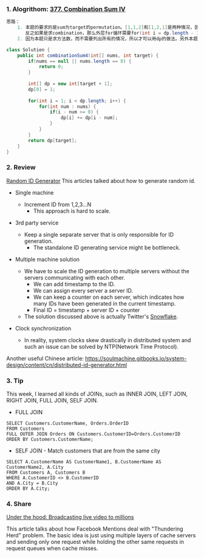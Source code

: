 ### 1. Alogrithom: [377. Combination Sum IV](https://leetcode.com/problems/combination-sum-iv/description/)

```Java
思路：
    1. 本题的要求的是sum为target的permutation。[1,1,2]和[1,2,1]是两种情况，因此外层for循环写法for(int i = 1; i < dp.length; i++)。
       反之如果是求combination，那么外层for循环需要for(int i = dp.length - 1; i >= 1; i--)。
    2. 因为本题只是求方法数，而不需要列出所有的情况，所以才可以用dp的做法。另外本题如果用dfs的方法会超时。

class Solution {
    public int combinationSum4(int[] nums, int target) {
        if(nums == null || nums.length == 0) {
            return 0;
        }
        
        int[] dp = new int[target + 1];
        dp[0] = 1;
        
        for(int i = 1; i < dp.length; i++) {
            for(int num : nums) {
                if(i - num >= 0) {
                    dp[i] += dp[i - num];
                }
            }
        }
        return dp[target];
    }
}
```

### 2. Review

[Random ID Generator](http://blog.gainlo.co/index.php/2016/06/07/random-id-generator/)
This articles talked about how to generate random id.
- Single machine
  - Increment ID from 1,2,3...N
    - This approach is hard to scale.
    
- 3rd party service
  - Keep a single separate server that is only responsible for ID generation.
    - The standalone ID generating service might be bottleneck.

- Multiple machine solution
  - We have to scale the ID generation to multiple servers without the servers communicating with each other.
    - We can add timestamp to the ID.
    - We can assign every server a server ID.
    - We can keep a counter on each server, which indicates how many IDs have been generated in the current timestamp.
    - Final ID = timestamp + server ID + counter
  - The solution discussed above is actually Twitter's [Snowflake](https://blog.twitter.com/engineering/en_us/a/2010/announcing-snowflake.html).
    
- Clock synchronization
  - In reality, system clocks skew drastically in distributed system and such an issue can be solved by NTP(Network Time Protocol).
  
Another useful Chinese article: https://soulmachine.gitbooks.io/system-design/content/cn/distributed-id-generator.html
  
### 3. Tip
This week, I learned all kinds of JOINs, such as INNER JOIN, LEFT JOIN, RIGHT JOIN, FULL JOIN, SELF JOIN.<br/>

- FULL JOIN
```
SELECT Customers.CustomerName, Orders.OrderID
FROM Customers
FULL OUTER JOIN Orders ON Customers.CustomerID=Orders.CustomerID
ORDER BY Customers.CustomerName;
```

- SELF JOIN - Match customers that are from the same city
```
SELECT A.CustomerName AS CustomerName1, B.CustomerName AS CustomerName2, A.City
FROM Customers A, Customers B
WHERE A.CustomerID <> B.CustomerID
AND A.City = B.City 
ORDER BY A.City;
```

### 4. Share
[Under the hood: Broadcasting live video to millions](https://code.fb.com/ios/under-the-hood-broadcasting-live-video-to-millions/)<br/>

This article talks about how Facebook Mentions deal with "Thundering Herd" problem. 
The basic idea is just using multiple layers of cache servers and sending only one request while holding the other same requests in request queues when cache misses.


